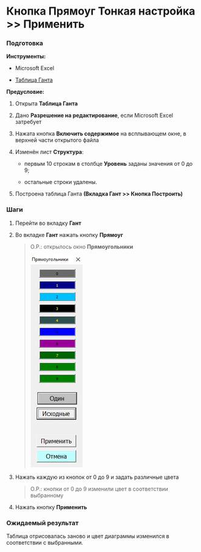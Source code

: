# Кнопка Прямоуг Тонкая настройка >> Применить

### Подготовка

**Инструменты:**

- Microsoft Excel

- [Таблица Ганта](https://disk.yandex.ru/d/IXRviK5MR12Kuw)

**Предусловие:**

1. Открыта **Таблица Ганта**

2. Дано **Разрешение на редактирование**, если Microsoft Excel затребует 

3. Нажата кнопка **Включить содержимое** на всплывающем окне, в верхней части открытого файла

4. Изменён лист **Структура**:
   
   - первым 10 строкам в столбце **Уровень** заданы значения от 0 до 9;
   
   - остальные строки удалены. 

5. Построена таблица Ганта **(Вкладка Гант >> Кнопка Построить)**

### Шаги

1. Перейти во вкладку **Гант**

2. Во вкладке **Гант** нажать кнопку **Прямоуг**
   
   > О.Р.: открылось окно **Прямоугольники** 
   > 
   > ![](../Resources/praymoug.jpg)

3. Нажать каждую из кнопок от 0 до 9 и задать различные цвета
   
   > О.Р.: кнопки от 0 до 9 изменили цвет в соответствии выбранному

4. Нажать кнопку **Применить**

### Ожидаемый результат

Таблица отрисовалась заново и цвет диаграммы изменился в соответствии с выбранными.
